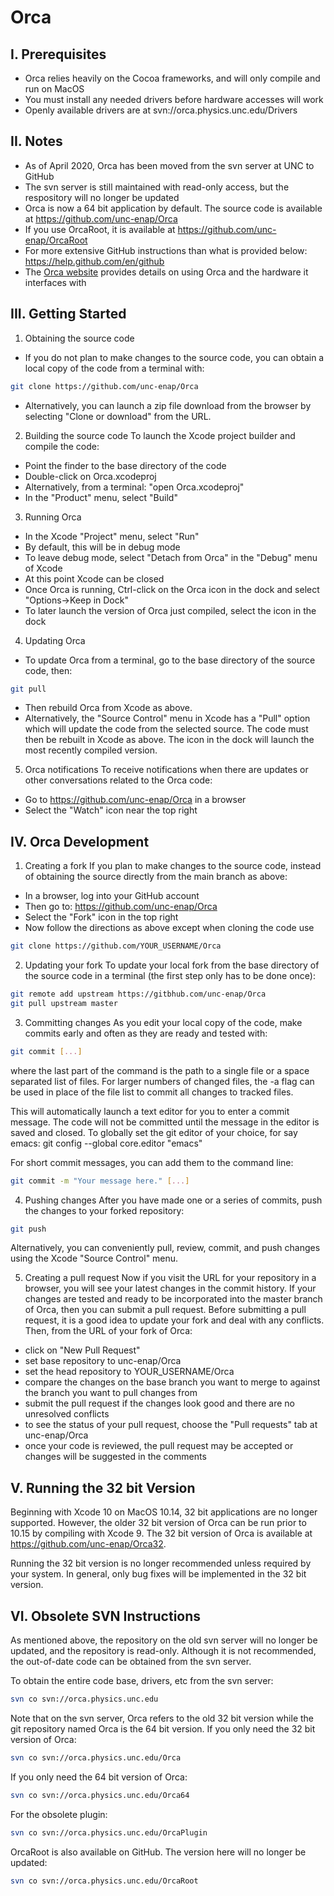 Orca
====

I. Prerequisites
-------------

- Orca relies heavily on the Cocoa frameworks, and will only compile and run on MacOS
- You must install any needed drivers before hardware accesses will work
- Openly available drivers are at svn://orca.physics.unc.edu/Drivers


II. Notes
---------

- As of April 2020, Orca has been moved from the svn server at UNC to GitHub
- The svn server is still maintained with read-only access, but the respository will no longer be updated
- Orca is now a 64 bit application by default.  The source code is available at https://github.com/unc-enap/Orca
- If you use OrcaRoot, it is available at https://github.com/unc-enap/OrcaRoot
- For more extensive GitHub instructions than what is provided below: https://help.github.com/en/github
- The [Orca website](http://orca.physics.unc.edu) provides details on using Orca and the hardware it interfaces with


III. Getting Started
---------------

1.  Obtaining the source code
- If you do not plan to make changes to the source code, you can obtain a local copy of the code from a terminal with:
```bash
git clone https://github.com/unc-enap/Orca
```
- Alternatively, you can launch a zip file download from the browser by selecting "Clone or download" from the URL.

2.  Building the source code
  To launch the Xcode project builder and compile the code:
- Point the finder to the base directory of the code
- Double-click on Orca.xcodeproj
- Alternatively, from a terminal: "open Orca.xcodeproj"
- In the "Product" menu, select "Build"

3.  Running Orca
- In the Xcode "Project" menu, select "Run"
- By default, this will be in debug mode
- To leave debug mode, select "Detach from Orca" in the "Debug" menu of Xcode
- At this point Xcode can be closed
- Once Orca is running, Ctrl-click on the Orca icon in the dock and select "Options->Keep in Dock"
- To later launch the version of Orca just compiled, select the icon in the dock

4.  Updating Orca
- To update Orca from a terminal, go to the base directory of the source code, then:
```bash
git pull
```
- Then rebuild Orca from Xcode as above.
- Alternatively, the "Source Control" menu in Xcode has a "Pull" option which will update the code from the selected source.
The code must then be rebuilt in Xcode as above.  The icon in the dock will launch the most recently compiled version.

5.  Orca notifications
  To receive notifications when there are updates or other conversations related to the Orca code:
- Go to https://github.com/unc-enap/Orca in a browser
- Select the "Watch" icon near the top right


IV.  Orca Development
---------------------

1.  Creating a fork
  If you plan to make changes to the source code, instead of obtaining the source directly from the main branch as above:
- In a browser, log into your GitHub account
- Then go to: https://github.com/unc-enap/Orca
- Select the "Fork" icon in the top right
- Now follow the directions as above except when cloning the code use
```bash
git clone https://github.com/YOUR_USERNAME/Orca
```

2.  Updating your fork
  To update your local fork from the base directory of the source code in a terminal (the first step only has to be done once):
```bash
git remote add upstream https://gitbhub.com/unc-enap/Orca
git pull upstream master
```

3.  Committing changes
  As you edit your local copy of the code, make commits early and often as they are ready and tested with:
```bash
git commit [...]
```
where the last part of the command is the path to a single file or a space separated list of files.  For larger numbers of changed files, the -a flag can be used in place of the file list to commit all changes to tracked files.

This will automatically launch a text editor for you to enter a commit message.
The code will not be committed until the message in the editor is saved and closed.
To globally set the git editor of your choice, for say emacs:
git config --global core.editor "emacs"

For short commit messages, you can add them to the command line:
```bash
git commit -m "Your message here." [...]
```

4.  Pushing changes
  After you have made one or a series of commits, push the changes to your forked repository:
```bash
git push
```
Alternatively, you can conveniently pull, review, commit, and push changes using the Xcode "Source Control" menu.

5.  Creating a pull request
  Now if you visit the URL for your repository in a browser, you will see your latest changes in the commit history.  If your changes are tested and ready to be incorporated into the master branch of Orca, then you can submit a pull request.  Before submitting a pull request, it is a good idea to update your fork and deal with any conflicts.  Then, from the URL of your fork of Orca:
- click on "New Pull Request"
- set base repository to unc-enap/Orca
- set the head repository to YOUR_USERNAME/Orca
- compare the changes on the base branch you want to merge to against the branch you want to pull changes from
- submit the pull request if the changes look good and there are no unresolved conflicts
- to see the status of your pull request, choose the "Pull requests" tab at unc-enap/Orca
- once your code is reviewed, the pull request may be accepted or changes will be suggested in the comments


V.  Running the 32 bit Version
------------------------------

Beginning with Xcode 10 on MacOS 10.14, 32 bit applications are no longer supported.  However, the older 32 bit version of Orca can be run prior to 10.15 by compiling with Xcode 9.  The 32 bit version of Orca is available at https://github.com/unc-enap/Orca32.

Running the 32 bit version is no longer recommended unless required by your system.  In general, only bug fixes will be implemented in the 32 bit version.


VI.  Obsolete SVN Instructions
------------------------------

As mentioned above, the repository on the old svn server will no longer be updated, and the repository is read-only.  Although it is not recommended, the out-of-date code can be obtained from the svn server.

To obtain the entire code base, drivers, etc from the svn server:
```bash
svn co svn://orca.physics.unc.edu
```

Note that on the svn server, Orca refers to the old 32 bit version while the git repository named Orca is the 64 bit version.
If you only need the 32 bit version of Orca:
```bash
svn co svn://orca.physics.unc.edu/Orca
```

If you only need the 64 bit version of Orca:
```bash
svn co svn://orca.physics.unc.edu/Orca64
```

For the obsolete plugin:
```bash
svn co svn://orca.physics.unc.edu/OrcaPlugin
```

OrcaRoot is also available on GitHub.  The version here will no longer be updated:
```bash
svn co svn://orca.physics.unc.edu/OrcaRoot
```


